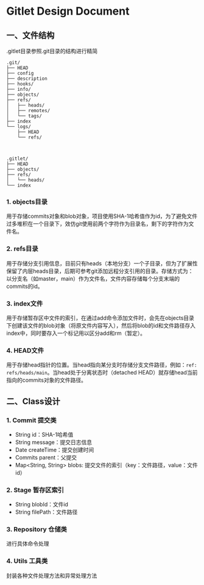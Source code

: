 # Gitlet Design Document

## 一、文件结构

.gitlet目录参照.git目录的结构进行精简

```
.git/
├── HEAD
├── config
├── description
├── hooks/
├── info/
├── objects/
├── refs/
│   ├── heads/
│   ├── remotes/
│   └── tags/
├── index
└── logs/
    ├── HEAD
    └── refs/
    
    
    
.gitlet/
├── HEAD
├── objects/
├── refs/
│   └── heads/
└── index

```

### 1. objects目录

用于存储commits对象和blob对象，项目使用SHA-1哈希值作为id，为了避免文件过多堆积在一个目录下，效仿git使用前两个字符作为目录名，剩下的字符作为文件名。

### 2. refs目录

用于存储分支引用信息，目前只有heads（本地分支）一个子目录，但为了扩展性保留了内层heads目录，后期可参考git添加远程分支引用的目录。存储方式为：以分支名（如master，main）作为文件名，文件内容存储每个分支末端的commits的id。

### 3. index文件

用于存储暂存区中文件的索引，在通过add命令添加文件时，会先在objects目录下创建该文件的blob对象（将原文件内容写入），然后将blob的id和文件路径存入index中，同时要存入一个标记用以区分add和rm（暂定）。

### 4. HEAD文件

用于存储head指针的位置。当head指向某分支时存储分支文件路径，例如：`ref: refs/heads/main`。当head处于分离状态时（detached HEAD）就存储head当前指向的commits对象的文件路径。



## 二、Class设计

### 1. Commit	提交类

- String id：SHA-1哈希值
- String message：提交日志信息
- Date createTime：提交创建时间
- Commits parent：父提交
- Map<String, String> blobs: 提交文件的索引（key：文件路径，value：文件id）

### 2. Stage	暂存区索引

- String blobId：文件id
- String filePath：文件路径

### 3. Repository 仓储类

进行具体命令处理

### 4. Utils 工具类

封装各种文件处理方法和异常处理方法

